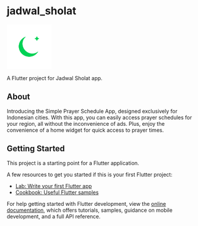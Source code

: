 # jadwal_sholat

<img src="images/icon_green.png" height="120">

A Flutter project for Jadwal Sholat app.

## About

Introducing the Simple Prayer Schedule App, designed exclusively for Indonesian cities. With this app, you can easily access prayer schedules for your region, all without the inconvenience of ads. Plus, enjoy the convenience of a home widget for quick access to prayer times.

## Getting Started

This project is a starting point for a Flutter application.

A few resources to get you started if this is your first Flutter project:

- [Lab: Write your first Flutter app](https://docs.flutter.dev/get-started/codelab)
- [Cookbook: Useful Flutter samples](https://docs.flutter.dev/cookbook)

For help getting started with Flutter development, view the
[online documentation](https://docs.flutter.dev/), which offers tutorials,
samples, guidance on mobile development, and a full API reference.
